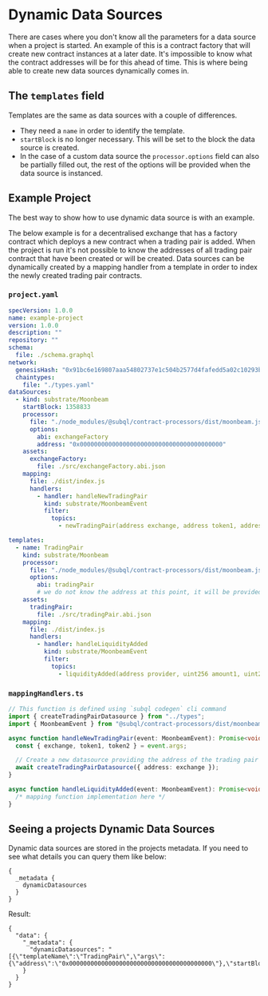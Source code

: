# Dynamic Data Sources

There are cases where you don't know all the parameters for a data source when a project is started. An example of this is a contract factory that will create new contract instances at a later date. It's impossible to know what the contract addresses will be for this ahead of time. This is where being able to create new data sources dynamically comes in.

## The `templates` field

Templates are the same as data sources with a couple of differences.

- They need a `name` in order to identify the template.
- `startBlock` is no longer necessary. This will be set to the block the data source is created.
- In the case of a custom data source the `processor.options` field can also be partially filled out, the rest of the options will be provided when the data source is instanced.

## Example Project

The best way to show how to use dynamic data source is with an example.

The below example is for a decentralised exchange that has a factory contract which deploys a new contract when a trading pair is added. When the project is run it's not possible to know the addresses of all trading pair contract that have been created or will be created. Data sources can be dynamically created by a mapping handler from a template in order to index the newly created trading pair contracts.

### `project.yaml`

```yaml
specVersion: 1.0.0
name: example-project
version: 1.0.0
description: ""
repository: ""
schema:
  file: ./schema.graphql
network:
  genesisHash: "0x91bc6e169807aaa54802737e1c504b2577d4fafedd5a02c10293b1cd60e39527"
  chaintypes:
    file: "./types.yaml"
dataSources:
  - kind: substrate/Moonbeam
    startBlock: 1358833
    processor:
      file: "./node_modules/@subql/contract-processors/dist/moonbeam.js"
      options:
        abi: exchangeFactory
        address: "0x0000000000000000000000000000000000000000"
    assets:
      exchangeFactory:
        file: ./src/exchangeFactory.abi.json
    mapping:
      file: ./dist/index.js
      handlers:
        - handler: handleNewTradingPair
          kind: substrate/MoonbeamEvent
          filter:
            topics:
              - newTradingPair(address exchange, address token1, address token2)

templates:
  - name: TradingPair
    kind: substrate/Moonbeam
    processor:
      file: "./node_modules/@subql/contract-processors/dist/moonbeam.js"
      options:
        abi: tradingPair
        # we do not know the address at this point, it will be provided when instantiated
    assets:
      tradingPair:
        file: ./src/tradingPair.abi.json
    mapping:
      file: ./dist/index.js
      handlers:
        - handler: handleLiquidityAdded
          kind: substrate/MoonbeamEvent
          filter:
            topics:
              - liquidityAdded(address provider, uint256 amount1, uint256 amount2)
```

### `mappingHandlers.ts`

```ts
// This function is defined using `subql codegen` cli command
import { createTradingPairDatasource } from "../types";
import { MoonbeamEvent } from "@subql/contract-processors/dist/moonbeam";

async function handleNewTradingPair(event: MoonbeamEvent): Promise<void> {
  const { exchange, token1, token2 } = event.args;

  // Create a new datasource providing the address of the trading pair exchange contract
  await createTradingPairDatasource({ address: exchange });
}

async function handleLiquidityAdded(event: MoonbeamEvent): Promise<void> {
  /* mapping function implementation here */
}
```

## Seeing a projects Dynamic Data Sources

Dynamic data sources are stored in the projects metadata. If you need to see what details you can query them like below:

```gql
{
  _metadata {
    dynamicDatasources
  }
}
```

Result:

```
{
  "data": {
    "_metadata": {
      "dynamicDatasources": "[{\"templateName\":\"TradingPair\",\"args\":{\"address\":\"0x0000000000000000000000000000000000000000\"},\"startBlock\":1358833}]"
    }
  }
}
```
